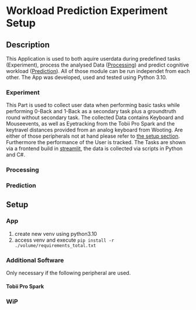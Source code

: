 # Workload Prediction Experiment Setup
## Description
This Application is used to both aquire userdata during predefined tasks (Experiment), process the analysed Data ([Processing](###Processing)) and predict cognitive workload ([Prediction](###Prediction)). All of those module can be run independet from each other.
The App was developed, used and tested using Python 3.10.
### Experiment
This Part is used to collect user data when performing basic tasks while performing 0-Back and 1-Back as a secondary task plus a groundtruth round without secondary task. The collected Data contains Keyboard and Mouseevents, as well as Eyetracking from the Tobii Pro Spark and the keytravel distances provided from an analog keyboard from Wooting. Are either of those peripherals not at hand please refer to [the setup section](###WiP).
Furthermore the performance of the User is tracked. 
The Tasks are shown via a frontend build in [streamlit](https://streamlit.io), the data is collected via scripts in Python and C#.

### Processing

### Prediction
## Setup
### App
1. create new venv using python3.10
2. access venv and execute `pip install -r ./volume/requirements_total.txt`
### Additional Software
Only necessary if the following peripheral are used. 
#### Tobii Pro Spark 
### WiP



